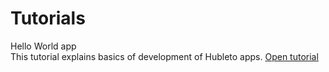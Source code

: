 # Tutorials

<div class="grid gap-4 mt-8 md:grid-cols-2">
  <div class="card border-yellow-300">
    <div class="card-header bg-yellow-50">Hello World app</div>
    <div class="card-body flex flex-col gap-2">
      This tutorial explains basics of development of Hubleto apps.
      <a href="tutorials/hello-world-app" class="btn btn-white block"><span class="text">Open tutorial</span></a>
    </div>
  </div>
</div>